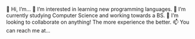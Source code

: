 👋 Hi, I’m...
👀 I’m interested in learning new programming languages.
🌱 I’m currently studying Computer Science and working towards a BS.
💞️ I’m looking to collaborate on anything! The more experience the better.
📫 You can reach me at...
